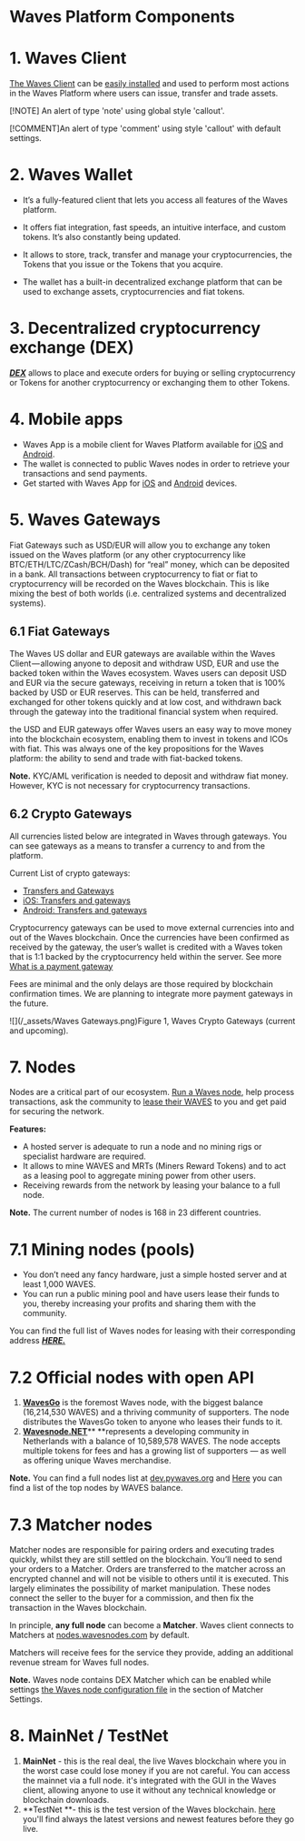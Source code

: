 # Waves Platform Components

# 1. Waves Client

[The Waves Client](https://client.wavesplatform.com) can be [easily installed](/waves-client/install-waves-client.md) and used to perform most actions in the Waves Platform where users can issue, transfer and trade assets.

[!NOTE]
An alert of type 'note' using global style 'callout'.

[!COMMENT]An alert of type 'comment' using style 'callout' with default settings.

# 2. Waves Wallet

* It’s a fully-featured client that lets you access all features of the Waves platform.

* It offers fiat integration, fast speeds, an intuitive interface, and custom tokens. It’s also constantly being updated.

* It allows to store, track, transfer and manage your cryptocurrencies, the Tokens that you issue or the Tokens that you acquire.

* The wallet has a built-in decentralized exchange platform that can be used to exchange assets, cryptocurrencies and fiat tokens.

# 3. Decentralized cryptocurrency exchange \(DEX\)

[_**DEX**_](/platform-features/decentralized-cryptocurrency-exchange-dex.md) allows to place and execute orders for buying or selling cryptocurrency or Tokens for another cryptocurrency or exchanging them to other Tokens.

# 4. Mobile apps

* Waves App is a mobile client for Waves Platform available for [iOS](https://itunes.apple.com/us/app/waves-wallet/id1233158971?mt=8) and [Android](https://play.google.com/store/apps/details?id=com.wavesplatform.wallet).
* The wallet is connected to public Waves nodes in order to retrieve your transactions and send payments.
* Get started with Waves App for [iOS](/waves-client/mobile-apps/iOS.md) and [Android](/waves-client/mobile-apps/android.md) devices.

# 5. Waves Gateways

Fiat Gateways such as USD/EUR will allow you to exchange any token issued on the Waves platform \(or any other cryptocurrency like BTC/ETH/LTC/ZCash/BCH/Dash\) for “real” money, which can be deposited in a bank. All transactions between cryptocurrency to fiat or fiat to cryptocurrency will be recorded on the Waves blockchain. This is like mixing the best of both worlds \(i.e. centralized systems and decentralized systems\).

## 6.1 Fiat Gateways

The Waves US dollar and EUR gateways are available within the Waves Client — allowing anyone to deposit and withdraw USD, EUR and use the backed token within the Waves ecosystem. Waves users can deposit USD and EUR via the secure gateways, receiving in return a token that is 100% backed by USD or EUR reserves. This can be held, transferred and exchanged for other tokens quickly and at low cost, and withdrawn back through the gateway into the traditional financial system when required.

the USD and EUR gateways offer Waves users an easy way to move money into the blockchain ecosystem, enabling them to invest in tokens and ICOs with fiat. This was always one of the key propositions for the Waves platform: the ability to send and trade with fiat-backed tokens.

**Note.** KYC/AML verification is needed to deposit and withdraw fiat money. However, KYC is not necessary for cryptocurrency transactions.

## 6.2 Crypto Gateways

All currencies listed below are integrated in Waves through gateways. You can see gateways as a means to transfer a currency to and from the platform.

Current List of crypto gateways:

* [Transfers and Gateways](/waves-client/wallet-management.md)
* [iOS: Transfers and gateways](/waves-client/mobile-apps/iOS/wallet-management.md)
* [Android: Transfers and gateways](/waves-client/mobile-apps/android/wallet-management.md)

Cryptocurrency gateways can be used to move external currencies into and out of the Waves blockchain. Once the currencies have been confirmed as received by the gateway, the user’s wallet is credited with a Waves token that is 1:1 backed by the cryptocurrency held within the server. See more [What is a payment gateway](/waves-client/frequently-asked-questions-faq/transfers-and-gateways/payment-gateway.md)

Fees are minimal and the only delays are those required by blockchain confirmation times. We are planning to integrate more payment gateways in the future.

![](/_assets/Waves Gateways.png)Figure 1, Waves Crypto Gateways \(current and upcoming\).

# 7. Nodes

Nodes are a critical part of our ecosystem. [Run a Waves node](/waves-full-node/how-to-install-a-node/how-to-install-a-node.md), help process transactions, ask the community to [lease their WAVES](/waves-client/account-management/waves-leasing.md) to you and get paid for securing the network.

**Features:**

* A hosted server is adequate to run a node and no mining rigs or specialist hardware are required.
* It allows to mine WAVES and MRTs \(Miners Reward Tokens\) and to act as a leasing pool to aggregate mining power from other users.
* Receiving rewards from the network by leasing your balance to a full node.

**Note.** The current number of nodes is 168 in 23 different countries.

# 7.1 Mining nodes \(pools\)

* You don’t need any fancy hardware, just a simple hosted server and at least 1,000 WAVES.
* You can run a public mining pool and have users lease their funds to you, thereby increasing your profits and sharing them with the community.

You can find the full list of Waves nodes for leasing with their corresponding address [_**HERE.**_](https://forum.wavesplatform.com/c/pools)

# 7.2 Official nodes with open API

1. [**WavesGo**](http://www.wavesgo.com) is the foremost Waves node, with the biggest balance \(16,214,530 WAVES\) and a thriving community of supporters. The node distributes the WavesGo token to anyone who leases their funds to it.
2. [**Wavesnode.NET**](https://wavesnode.net)** **represents a developing community in Netherlands with a balance of 10,589,578 WAVES. The node accepts multiple tokens for fees and has a growing list of supporters — as well as offering unique Waves merchandise.

**Note.** You can find a full nodes list at [dev.pywaves.org](http://dev.pywaves.org/generators/) and [Here](https://wavesplatform.com/leasing#nodes) you can find a list of the top nodes by WAVES balance.

# 7.3 Matcher nodes

Matcher nodes are responsible for pairing orders and executing trades quickly, whilst they are still settled on the blockchain. You’ll need to send your orders to a Matcher. Orders are transferred to the matcher across an encrypted channel and will not be visible to others until it is executed. This largely eliminates the possibility of market manipulation. These nodes connect the seller to the buyer for a commission, and then fix the transaction in the Waves blockchain.

In principle, **any full node** can become a **Matcher**. Waves client connects to Matchers at [nodes.wavesnodes.com](https://nodes.wavesnodes.com/) by default.

Matchers will receive fees for the service they provide, adding an additional revenue stream for Waves full nodes.

**Note.** Waves node contains DEX Matcher which can be enabled while settings [the Waves node configuration file](/waves-full-node/how-to-configure-a-node.md) in the section of Matcher Settings.

# 8. MainNet / TestNet

1. **MainNet** - this is the real deal, the live Waves blockchain where you in the worst case could lose money if you are not careful. You can access the mainnet via a full node. it's integrated with the GUI in the Waves client, allowing anyone to use it without any technical knowledge or blockchain downloads.
2. **TestNet **- this is the test version of the Waves blockchain. [here](https://github.com/wavesplatform/Waves/releases) you'll find always the latest versions and newest features before they go live.
